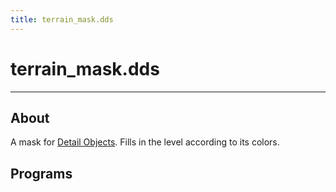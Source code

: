 ```yaml
---
title: terrain_mask.dds
---
```


# terrain_mask.dds

___

## About

A mask for [Detail Objects](../../../glossary/glossary.html#detail-object). Fills in the level according to its colors.

## Programs

<UniversalCard
  title="Any texture editor"
/>
